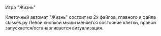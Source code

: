 Игра "Жизнь"

Клеточный автомат "Жизнь" состоит из 2х файлов, главного и файла classes.py
Левой кнопкой мыши меняется состояние клетки, правой запускается/останавливается визуализация.

